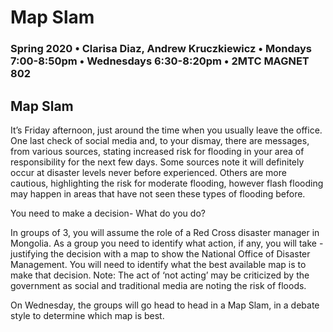 # Map Slam

### Spring 2020 • Clarisa Diaz, Andrew Kruczkiewicz • Mondays 7:00-8:50pm • Wednesdays 6:30-8:20pm • 2MTC MAGNET 802

## Map Slam

It’s Friday afternoon, just around the time when you usually leave the office. One last check of social media and, to your dismay, there are messages, from various sources, stating increased risk for flooding in your area of responsibility for the next few days. Some sources note it will definitely occur at disaster levels never before experienced. Others are more cautious, highlighting the risk for moderate flooding, however flash flooding may happen in areas that have not seen these types of flooding before.

You need to make a decision- What do you do?

In groups of 3, you will assume the role of a Red Cross disaster manager in Mongolia. As a group you need to identify what action, if any, you will take - justifying the decision with a map to show the National Office of Disaster Management. You will need to identify what the best available map is to make that decision. Note: The act of ‘not acting’ may be criticized by the government as social and traditional media are noting the risk of floods.

On Wednesday, the groups will go head to head in a Map Slam, in a debate style to determine which map is best.


